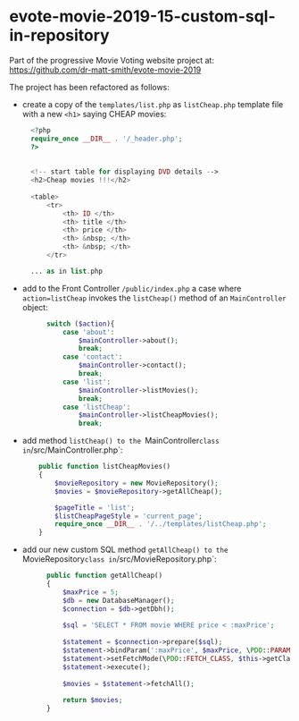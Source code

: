 # evote-movie-2019-15-custom-sql-in-repository

Part of the progressive Movie Voting website project at:
https://github.com/dr-matt-smith/evote-movie-2019

The project has been refactored as follows:

- create a copy of the `templates/list.php` as `listCheap.php` template file with a new `<h1>` saying CHEAP movies:

    ```php
      <?php
      require_once __DIR__ . '/_header.php';
      ?>
      
      
      <!-- start table for displaying DVD details -->
      <h2>Cheap movies !!!</h2>
      
      <table>
          <tr>
              <th> ID </th>
              <th> title </th>
              <th> price </th>
              <th> &nbsp; </th>
              <th> &nbsp; </th>
          </tr>

      ... as in list.php
    ```
      
- add to the Front Controller `/public/index.php` a case where `action=listCheap` invokes the `listCheap()` method of an `MainController` object:

    ```php
          switch ($action){
              case 'about':
                  $mainController->about();
                  break;
              case 'contact':
                  $mainController->contact();
                  break;
              case 'list':
                  $mainController->listMovies();
                  break;
              case 'listCheap':
                  $mainController->listCheapMovies();
                  break;
    ```
        
- add method `listCheap() to the `MainController` class in `/src/MainController.php`:

    ```php
        public function listCheapMovies()
        {
            $movieRepository = new MovieRepository();
            $movies = $movieRepository->getAllCheap();
    
            $pageTitle = 'list';
            $listCheapPageStyle = 'current_page';
            require_once __DIR__ . '/../templates/listCheap.php';
        }
    ```

        
- add our new custom SQL method `getAllCheap() to the `MovieRepository` class in `/src/MovieRepository.php`:

    ```php
          public function getAllCheap()
          {
              $maxPrice = 5;
              $db = new DatabaseManager();
              $connection = $db->getDbh();
      
              $sql = 'SELECT * FROM movie WHERE price < :maxPrice';
      
              $statement = $connection->prepare($sql);
              $statement->bindParam(':maxPrice', $maxPrice, \PDO::PARAM_INT);
              $statement->setFetchMode(\PDO::FETCH_CLASS, $this->getClassNameForDbRecords());
              $statement->execute();
      
              $movies = $statement->fetchAll();
      
              return $movies;
          }
    ```
